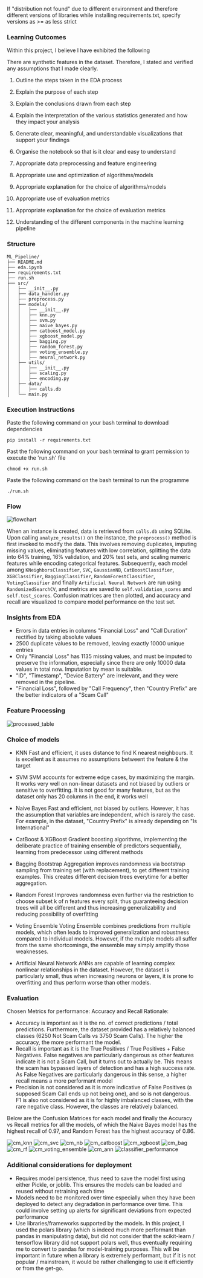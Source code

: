 If "distribution not found" due to different environment and therefore different versions of libraries while installing requirements.txt, specify versions as >= as less strict

### Learning Outcomes

Within this project, I believe I have exhibited the following

There are synthetic features in the dataset. Therefore, I stated and verified any assumptions that I made clearly.

1. Outline the steps taken in the EDA process
2. Explain the purpose of each step
3. Explain the conclusions drawn from each step
4. Explain the interpretation of the various statistics generated and how they impact your analysis
5. Generate clear, meaningful, and understandable visualizations that support your findings
6. Organise the notebook so that is it clear and easy to understand

7. Appropriate data preprocessing and feature engineering
8. Appropriate use and optimization of algorithms/models
9. Appropriate explanation for the choice of algorithms/models
10. Appropriate use of evaluation metrics
11. Appropriate explanation for the choice of evaluation metrics
12. Understanding of the different components in the machine learning pipeline

### Structure

```
ML_Pipeline/
├── README.md
├── eda.ipynb
├── requirements.txt
├── run.sh
├── src/
│   ├── __init__.py
│   ├── data_handler.py
│   ├── preprocess.py
│   ├── models/
│   │   ├── __init__.py
│   │   ├── knn.py
│   │   ├── svm.py
│   │   ├── naive_bayes.py
│   │   ├── catboost_model.py
│   │   ├── xgboost_model.py
│   │   ├── bagging.py
│   │   ├── random_forest.py
│   │   ├── voting_ensemble.py
│   │   ├── neural_network.py
│   ├── utils/
│   │   ├── __init__.py
│   │   ├── scaling.py
│   │   ├── encoding.py
│   ├── data/
│   │   ├── calls.db
│   └── main.py
```

### Execution Instructions

Paste the following command on your bash terminal to download dependencies

`pip install -r requirements.txt`

Past the following command on your bash terminal to grant permission to execute the 'run.sh' file

`chmod +x run.sh`

Paste the following command on the bash terminal to run the programme

`./run.sh`

### Flow

![flowchart](flowchart.jpg)

When an instance is created, data is retrieved from `calls.db` using SQLite. Upon calling `analyze_results()` on the instance, the `preprocess()` method is first invoked to modify the data. This involves removing duplicates, imputing missing values, eliminating features with low correlation, splitting the data into 64% training, 16% validation, and 20% test sets, and scaling numeric features while encoding categorical features. Subsequently, each model among `KNeighborsClassifier`, `SVC`, `GaussianNB`, `CatBoostClassifier`, `XGBClassifier`, `BaggingClassifier`, `RandomForestClassifier`, `VotingClassifier` and finally `Artificial Neural Network` are run using `RandomizedSearchCV`, and metrics are saved to `self.validation_scores` and `self.test_scores`. Confusion matrices are then plotted, and accuracy and recall are visualized to compare model performance on the test set.

### Insights from EDA

-   Errors in data entries in columns "Financial Loss" and "Call Duration" rectified by taking absolute values
-   2500 duplicate values to be removed, leaving exactly 10000 unique entries
-   Only "Financial Loss" has 1135 missing values, and must be imputed to preserve the information, especially since there are only 10000 data values in total now. Imputation by mean is suitable.
-   "ID", "Timestamp", "Device Battery" are irrelevant, and they were removed in the pipeline.
-   "Financial Loss", followed by "Call Frequency", then "Country Prefix" are the better indicators of a "Scam Call"

### Feature Processing

![processed_table](processed_table.jpg)

### Choice of models

-   KNN
    Fast and efficient, it uses distance to find K nearest neighbours. It is excellent as it assumes no assumptions betweent the feature & the target

-   SVM
    SVM accounts for extreme edge cases, by maximizing the margin. It works very well on non-linear datasets and not biased by outliers or sensitive to overfitting. It is not good for many features, but as the dataset only has 20 columns in the end, it works well

-   Naive Bayes
    Fast and efficient, not biased by outliers. However, it has the assumption that variables are independent, which is rarely the case. For example, in the dataset, "Country Prefix" is already depending on "Is International"

-   CatBoost & XGBoost
    Gradient boosting algorithms, implementing the deliberate practice of training ensemble of predictors sequentially, learning from predecessor using different methods

-   Bagging
    Bootstrap Aggregation improves randomness via bootstrap sampling from training set (with replacement), to get different training examples. This creates different decision trees everytime for a better aggregation.

-   Random Forest
    Improves randomness even further via the restriction to choose subset k of n features every split, thus guaranteeing decision trees will all be different and thus increasing generalizability and reducing possibility of overfitting

-   Voting Ensemble
    Voting Ensemble combines predictions from multiple models, which often leads to improved generalization and robustness compared to individual models. However, if the multiple models all suffer from the same shortcomings, the ensemble may simply amplify those weaknesses.

-   Artificial Neural Network
    ANNs are capable of learning complex nonlinear relationships in the dataset. However, the dataset is particularly small, thus when increasing neurons or layers, it is prone to overfitting and thus perform worse than other models.

### Evaluation

Chosen Metrics for performance: Accuracy and Recall
Rationale:

-   Accuracy is important as it is the no. of correct predictions / total predictions. Furthermore, the dataset provided has a relatively balanced classes (6250 Not Scam Calls vs 3750 Scam Calls). The higher the accuracy, the more performant the model.
-   Recall is important as it is the True Positives / True Positives + False Negatives. False negatives are particularly dangerous as other features indicate it is not a Scam Call, but it turns out to actually be. This means the scam has bypassed layers of detection and has a high success rate. As False Negatives are particularly dangerous in this sense, a higher recall means a more performant model
-   Precision is not considered as it is more indicative of False Positives (a supposed Scam Call ends up not being one), and so is not dangerous. F1 is also not considered as it is for highly imbalanced classes, with the rare negative class. However, the classes are relatively balanced.

Below are the Confusion Matrices for each model and finally the Accuracy vs Recall metrics for all the models, of which the Naive Bayes model has the highest recall of 0.97, and Random Forest has the highest accuracy of 0.86.

![cm_knn](cm_knn.png)
![cm_svc](cm_svm.png)
![cm_nb](cm_nb.png)
![cm_catboost](cm_catboost.png)
![cm_xgboost](cm_xgboost.png)
![cm_bag](cm_bag.png)
![cm_rf](cm_rf.png)
![cm_voting_ensemble](cm_voting_ensemble.png)
![cm_ann](cm_ann.png)
![classifier_performance](classifier_performance.jpg)

### Additional considerations for deployment

-   Requires model persistence, thus need to save the model first using either Pickle, or joblib. This ensures the models can be loaded and reused without retraining each time
-   Models need to be monitored over time especially when they have been deployed to detect any degradation in performance over time. This could involve setting up alerts for significant deviations from expected performance
-   Use libraries/frameworks supported by the models. In this project, I used the polars library (which is indeed much more performant than pandas in manipulating data), but did not consider that the scikit-learn / tensorflow library did not support polars well, thus eventually requiring me to convert to pandas for model-training purposes. This will be important in future when a library is extremely performant, but if it is not popular / mainstream, it would be rather challenging to use it efficiently or from the get-go.
